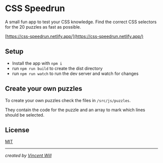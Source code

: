 # CSS Speedrun

A small fun app to test your CSS knowledge. Find the correct CSS selectors for the 20 puzzles as fast as possible.

[https://css-speedrun.netlify.app/](https://css-speedrun.netlify.app/)

## Setup

- Install the app with `npm i`
- run `npm run build` to create the dist directory
- run `npm run watch` to run the dev server and watch for changes


## Create your own puzzles

To create your own puzzles check the files in `/src/js/puzzles`.

They contain the code for the puzzle and an array to mark which lines should be selected.

## License

[MIT](https://choosealicense.com/licenses/mit/)

---

*created by [Vincent Will](https://wweb.dev/)*
